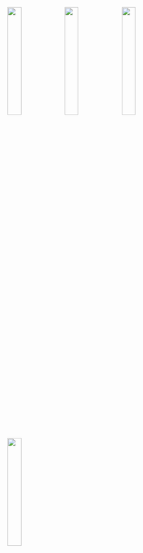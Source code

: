 <img width="25%" src="https://user-images.githubusercontent.com/31420144/99978510-9d4a2500-2dd8-11eb-8b15-fbb4ba3234e1.png"></img> 
<img width="25%" src="https://user-images.githubusercontent.com/31420144/99978533-a3d89c80-2dd8-11eb-8938-6b8a1a2661b6.png"></img> 
<img width="25%" src="https://user-images.githubusercontent.com/31420144/99978497-99b69e00-2dd8-11eb-9f91-acf782b3b41e.png"></img> 
<img width="25%" src="https://user-images.githubusercontent.com/31420144/99990564-89a5bb00-2de6-11eb-8815-083b91e5d489.png"></img>
